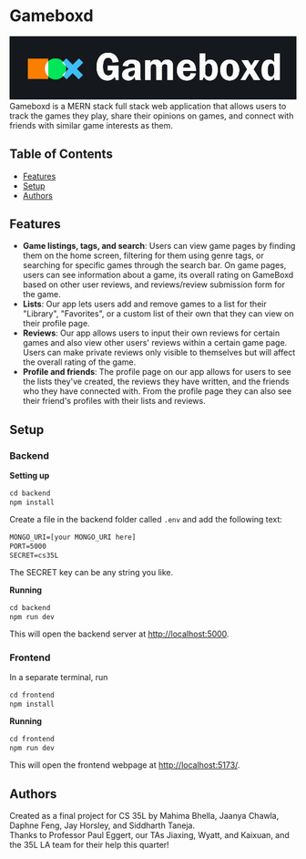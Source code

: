 # Gameboxd

![Gameboxd logo](frontend/public/images/gameboxd-logo-solid.png)
Gameboxd is a MERN stack full stack web application that allows users to track the games they play, share their opinions on games, and connect with friends with similar game interests as them.

## Table of Contents

- [Features](#features)
- [Setup](#setup)
- [Authors](#authors)

## Features

- **Game listings, tags, and search**: Users can view game pages by finding them on the home screen, filtering for them using genre tags, or searching for specific games through the search bar. On game pages, users can see information about a game, its overall rating on GameBoxd based on other user reviews, and reviews/review submission form for the game.
- **Lists**: Our app lets users add and remove games to a list for their "Library", "Favorites", or a custom list of their own that they can view on their profile page.
- **Reviews**: Our app allows users to input their own reviews for certain games and also view other users' reviews within a certain game page. Users can make private reviews only visible to themselves but will affect the overall rating of the game.
- **Profile and friends**: The profile page on our app allows for users to see the lists they've created, the reviews they have written, and the friends who they have connected with. From the profile page they can also see their friend's profiles with their lists and reviews.

## Setup

### Backend

**Setting up**

```
cd backend
npm install
```

Create a file in the backend folder called `.env` and add the following text:

```
MONGO_URI=[your MONGO_URI here]
PORT=5000
SECRET=cs35L
```

The SECRET key can be any string you like.

**Running**

```
cd backend
npm run dev
```

This will open the backend server at [http://localhost:5000](http://localhost:5000).

### Frontend

In a separate terminal, run

```
cd frontend
npm install
```

**Running**

```
cd frontend
npm run dev
```

This will open the frontend webpage at [http://localhost:5173/](http://localhost:5173/).

## Authors

Created as a final project for CS 35L by Mahima Bhella, Jaanya Chawla, Daphne Feng, Jay Horsley, and Siddharth Taneja.\
Thanks to Professor Paul Eggert, our TAs Jiaxing, Wyatt, and Kaixuan, and the 35L LA team for their help this quarter!
